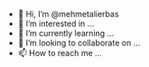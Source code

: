 - 👋 Hi, I’m @mehmetalierbas
- 👀 I’m interested in ...
- 🌱 I’m currently learning ...
- 💞️ I’m looking to collaborate on ...
- 📫 How to reach me ...

<!---
mehmetalierbas/mehmetalierbas is a ✨ special ✨ repository because its `README.md` (this file) appears on your GitHub profile.
You can click the Preview link to take a look at your changes.
--->
